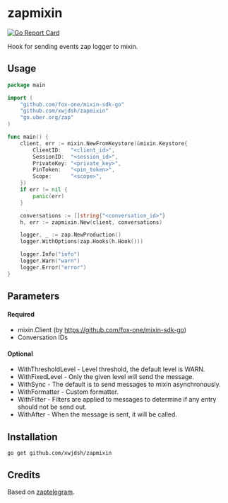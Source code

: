 # zapmixin

[![Go Report Card](https://goreportcard.com/badge/github.com/xwjdsh/zapmixin)](https://goreportcard.com/report/github.com/xwjdsh/zapmixin)

Hook for sending events zap logger to mixin.

## Usage

```go
package main

import (
	"github.com/fox-one/mixin-sdk-go"
	"github.com/xwjdsh/zapmixin"
	"go.uber.org/zap"
)

func main() {
	client, err := mixin.NewFromKeystore(&mixin.Keystore{
		ClientID:   "<client_id>",
		SessionID:  "<session_id>",
		PrivateKey: "<private_key>",
		PinToken:   "<pin_token>",
		Scope:      "<scope>",
	})
	if err != nil {
		panic(err)
	}

	conversations := []string{"<conversation_id>"}
	h, err := zapmixin.New(client, conversations)

	logger, _ := zap.NewProduction()
	logger.WithOptions(zap.Hooks(h.Hook()))

	logger.Info("info")
	logger.Warn("warn")
	logger.Error("error")
}

```

## Parameters

#### Required

- mixin.Client (by https://github.com/fox-one/mixin-sdk-go)
- Conversation IDs

#### Optional

- WithThresholdLevel - Level threshold, the default level is WARN.
- WithFixedLevel - Only the given level will send the message.
- WithSync - The default is to send messages to mixin asynchronously.
- WithFormatter - Custom formatter.
- WithFilter - Filters are applied to messages to determine if any entry should not be send out.
- WithAfter - When the message is sent, it will be called.

## Installation

```
go get github.com/xwjdsh/zapmixin
```

## Credits

Based on [zaptelegram](https://github.com/strpc/zaptelegram).
